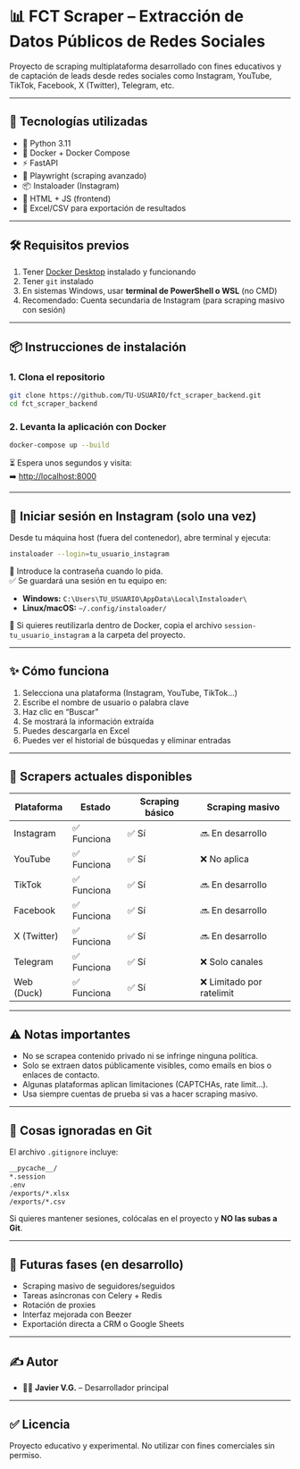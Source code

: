 
# 📊 FCT Scraper – Extracción de Datos Públicos de Redes Sociales

Proyecto de scraping multiplataforma desarrollado con fines educativos y de captación de leads desde redes sociales como Instagram, YouTube, TikTok, Facebook, X (Twitter), Telegram, etc.

---

## 🚀 Tecnologías utilizadas

- 🐍 Python 3.11  
- 🐳 Docker + Docker Compose  
- ⚡ FastAPI  
- 🧠 Playwright (scraping avanzado)  
- 📦 Instaloader (Instagram)  
- 🎯 HTML + JS (frontend)  
- 📄 Excel/CSV para exportación de resultados  

---

## 🛠️ Requisitos previos

1. Tener [Docker Desktop](https://www.docker.com/products/docker-desktop/) instalado y funcionando  
2. Tener `git` instalado  
3. En sistemas Windows, usar **terminal de PowerShell o WSL** (no CMD)  
4. Recomendado: Cuenta secundaria de Instagram (para scraping masivo con sesión)  

---

## 📦 Instrucciones de instalación

### 1. Clona el repositorio

```bash
git clone https://github.com/TU-USUARIO/fct_scraper_backend.git
cd fct_scraper_backend
```

### 2. Levanta la aplicación con Docker

```bash
docker-compose up --build
```

⏳ Espera unos segundos y visita:  
➡️ [http://localhost:8000](http://localhost:8000)

---

## 🔐 Iniciar sesión en Instagram (solo una vez)

Desde tu máquina host (fuera del contenedor), abre terminal y ejecuta:

```bash
instaloader --login=tu_usuario_instagram
```

🔑 Introduce la contraseña cuando lo pida.  
✅ Se guardará una sesión en tu equipo en:

- **Windows:** `C:\Users\TU_USUARIO\AppData\Local\Instaloader\`  
- **Linux/macOS:** `~/.config/instaloader/`  

🔁 Si quieres reutilizarla dentro de Docker, copia el archivo `session-tu_usuario_instagram` a la carpeta del proyecto.

---

## ✨ Cómo funciona

1. Selecciona una plataforma (Instagram, YouTube, TikTok...)  
2. Escribe el nombre de usuario o palabra clave  
3. Haz clic en “Buscar”  
4. Se mostrará la información extraída  
5. Puedes descargarla en Excel  
6. Puedes ver el historial de búsquedas y eliminar entradas

---

## 🧪 Scrapers actuales disponibles

| Plataforma   | Estado       | Scraping básico | Scraping masivo         |
|--------------|--------------|------------------|--------------------------|
| Instagram    | ✅ Funciona   | ✅ Sí             | 🔜 En desarrollo          |
| YouTube      | ✅ Funciona   | ✅ Sí             | ❌ No aplica              |
| TikTok       | ✅ Funciona   | ✅ Sí             | 🔜 En desarrollo          |
| Facebook     | ✅ Funciona   | ✅ Sí             | 🔜 En desarrollo          |
| X (Twitter)  | ✅ Funciona   | ✅ Sí             | 🔜 En desarrollo          |
| Telegram     | ✅ Funciona   | ✅ Sí             | ❌ Solo canales           |
| Web (Duck)   | ✅ Funciona   | ✅ Sí             | ❌ Limitado por ratelimit |

---

## ⚠️ Notas importantes

- No se scrapea contenido privado ni se infringe ninguna política.  
- Solo se extraen datos públicamente visibles, como emails en bios o enlaces de contacto.  
- Algunas plataformas aplican limitaciones (CAPTCHAs, rate limit...).  
- Usa siempre cuentas de prueba si vas a hacer scraping masivo.  

---

## 🧹 Cosas ignoradas en Git

El archivo `.gitignore` incluye:

```bash
__pycache__/
*.session
.env
/exports/*.xlsx
/exports/*.csv
```

Si quieres mantener sesiones, colócalas en el proyecto y **NO las subas a Git**.

---

## 🧩 Futuras fases (en desarrollo)

- Scraping masivo de seguidores/seguidos   
- Tareas asíncronas con Celery + Redis  
- Rotación de proxies  
- Interfaz mejorada con Beezer  
- Exportación directa a CRM o Google Sheets  

---

## ✍️ Autor

- 👨‍💻 **Javier V.G.** – Desarrollador principal  

---

## ✅ Licencia

Proyecto educativo y experimental. No utilizar con fines comerciales sin permiso.
